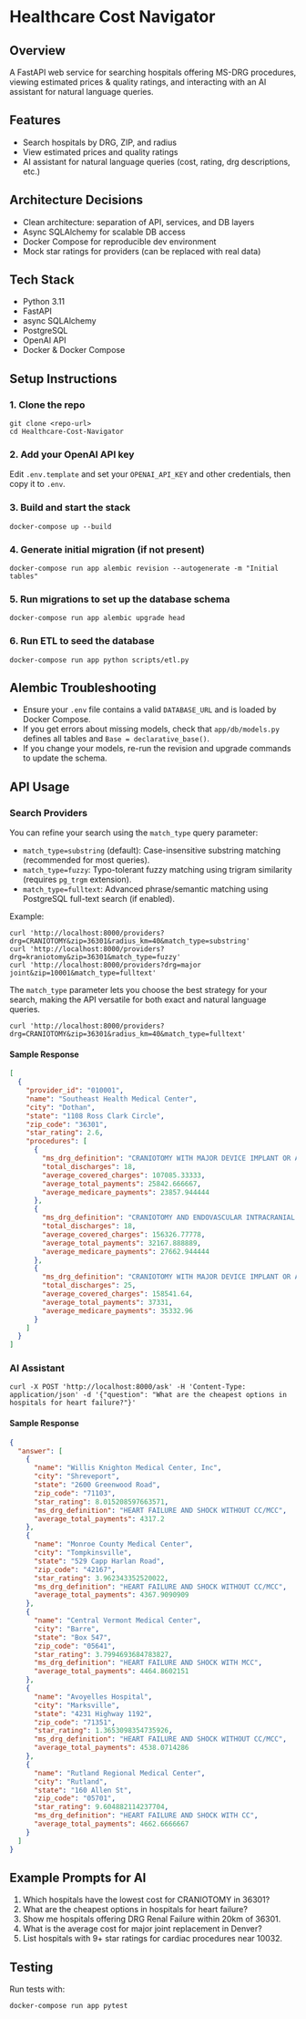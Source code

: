 # Healthcare Cost Navigator

## Overview
A FastAPI web service for searching hospitals offering MS-DRG procedures, viewing estimated prices & quality ratings, and interacting with an AI assistant for natural language queries.

## Features
- Search hospitals by DRG, ZIP, and radius
- View estimated prices and quality ratings
- AI assistant for natural language queries (cost, rating, drg descriptions, etc.)

## Architecture Decisions
- Clean architecture: separation of API, services, and DB layers
- Async SQLAlchemy for scalable DB access
- Docker Compose for reproducible dev environment
- Mock star ratings for providers (can be replaced with real data)

## Tech Stack
- Python 3.11
- FastAPI
- async SQLAlchemy
- PostgreSQL
- OpenAI API
- Docker & Docker Compose

## Setup Instructions

### 1. Clone the repo
```
git clone <repo-url>
cd Healthcare-Cost-Navigator
```

### 2. Add your OpenAI API key
Edit `.env.template` and set your `OPENAI_API_KEY` and other credentials, then copy it to `.env`.

### 3. Build and start the stack
```
docker-compose up --build
```

### 4. Generate initial migration (if not present)
```
docker-compose run app alembic revision --autogenerate -m "Initial tables"
```

### 5. Run migrations to set up the database schema
```
docker-compose run app alembic upgrade head
```

### 6. Run ETL to seed the database
```
docker-compose run app python scripts/etl.py
```

## Alembic Troubleshooting
- Ensure your `.env` file contains a valid `DATABASE_URL` and is loaded by Docker Compose.
- If you get errors about missing models, check that `app/db/models.py` defines all tables and `Base = declarative_base()`.
- If you change your models, re-run the revision and upgrade commands to update the schema.

## API Usage

### Search Providers
You can refine your search using the `match_type` query parameter:
- `match_type=substring` (default): Case-insensitive substring matching (recommended for most queries).
- `match_type=fuzzy`: Typo-tolerant fuzzy matching using trigram similarity (requires `pg_trgm` extension).
- `match_type=fulltext`: Advanced phrase/semantic matching using PostgreSQL full-text search (if enabled).

Example:
```
curl 'http://localhost:8000/providers?drg=CRANIOTOMY&zip=36301&radius_km=40&match_type=substring'
curl 'http://localhost:8000/providers?drg=kraniotomy&zip=36301&match_type=fuzzy'
curl 'http://localhost:8000/providers?drg=major joint&zip=10001&match_type=fulltext'
```

The `match_type` parameter lets you choose the best strategy for your search, making the API versatile for both exact and natural language queries.

```
curl 'http://localhost:8000/providers?drg=CRANIOTOMY&zip=36301&radius_km=40&match_type=fulltext'
```

#### Sample Response
```json
[
  {
    "provider_id": "010001",
    "name": "Southeast Health Medical Center",
    "city": "Dothan",
    "state": "1108 Ross Clark Circle",
    "zip_code": "36301",
    "star_rating": 2.6,
    "procedures": [
      {
        "ms_drg_definition": "CRANIOTOMY WITH MAJOR DEVICE IMPLANT OR ACUTE COMPLEX CNS PRINCIPAL DIAGNOSIS WITHOUT MC",
        "total_discharges": 18,
        "average_covered_charges": 107085.33333,
        "average_total_payments": 25842.666667,
        "average_medicare_payments": 23857.944444
      },
      {
        "ms_drg_definition": "CRANIOTOMY AND ENDOVASCULAR INTRACRANIAL PROCEDURES WITH MCC",
        "total_discharges": 18,
        "average_covered_charges": 156326.77778,
        "average_total_payments": 32167.888889,
        "average_medicare_payments": 27662.944444
      },
      {
        "ms_drg_definition": "CRANIOTOMY WITH MAJOR DEVICE IMPLANT OR ACUTE COMPLEX CNS PRINCIPAL DIAGNOSIS WITH MCC O",
        "total_discharges": 25,
        "average_covered_charges": 158541.64,
        "average_total_payments": 37331,
        "average_medicare_payments": 35332.96
      }
    ]
  }
]
```

### AI Assistant
```
curl -X POST 'http://localhost:8000/ask' -H 'Content-Type: application/json' -d '{"question": "What are the cheapest options in hospitals for heart failure?"}'
```

#### Sample Response
```json
{
  "answer": [
    {
      "name": "Willis Knighton Medical Center, Inc",
      "city": "Shreveport",
      "state": "2600 Greenwood Road",
      "zip_code": "71103",
      "star_rating": 8.015208597663571,
      "ms_drg_definition": "HEART FAILURE AND SHOCK WITHOUT CC/MCC",
      "average_total_payments": 4317.2
    },
    {
      "name": "Monroe County Medical Center",
      "city": "Tompkinsville",
      "state": "529 Capp Harlan Road",
      "zip_code": "42167",
      "star_rating": 3.962343352520022,
      "ms_drg_definition": "HEART FAILURE AND SHOCK WITHOUT CC/MCC",
      "average_total_payments": 4367.9090909
    },
    {
      "name": "Central Vermont Medical Center",
      "city": "Barre",
      "state": "Box 547",
      "zip_code": "05641",
      "star_rating": 3.7994693684783827,
      "ms_drg_definition": "HEART FAILURE AND SHOCK WITH MCC",
      "average_total_payments": 4464.8602151
    },
    {
      "name": "Avoyelles Hospital",
      "city": "Marksville",
      "state": "4231 Highway 1192",
      "zip_code": "71351",
      "star_rating": 1.3653098354735926,
      "ms_drg_definition": "HEART FAILURE AND SHOCK WITHOUT CC/MCC",
      "average_total_payments": 4538.0714286
    },
    {
      "name": "Rutland Regional Medical Center",
      "city": "Rutland",
      "state": "160 Allen St",
      "zip_code": "05701",
      "star_rating": 9.604882114237704,
      "ms_drg_definition": "HEART FAILURE AND SHOCK WITH CC",
      "average_total_payments": 4662.6666667
    }
  ]
}
```

## Example Prompts for AI
1. Which hospitals have the lowest cost for CRANIOTOMY in 36301?
2. What are the cheapest options in hospitals for heart failure?
3. Show me hospitals offering DRG Renal Failure within 20km of 36301.
4. What is the average cost for major joint replacement in Denver?
5. List hospitals with 9+ star ratings for cardiac procedures near 10032.

## Testing
Run tests with:
```
docker-compose run app pytest
```

